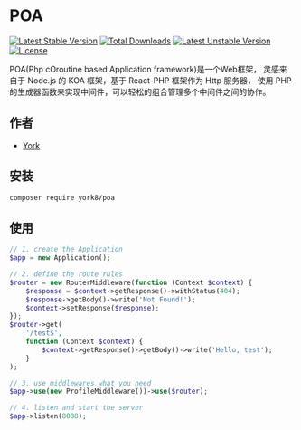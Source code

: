 # POA

[![Latest Stable Version](https://poser.pugx.org/york8/poa/v/stable)](https://packagist.org/packages/york8/poa) 
[![Total Downloads](https://poser.pugx.org/york8/poa/downloads)](https://packagist.org/packages/york8/poa) 
[![Latest Unstable Version](https://poser.pugx.org/york8/poa/v/unstable)](https://packagist.org/packages/york8/poa) 
[![License](https://poser.pugx.org/york8/poa/license)](https://packagist.org/packages/york8/poa)

POA(Php cOroutine based Application framework)是一个Web框架，
灵感来自于 Node.js 的 KOA 框架，基于 React-PHP 框架作为 Http 服务器，
使用 PHP 的生成器函数来实现中间件，可以轻松的组合管理多个中间件之间的协作。

## 作者

- [York](https://github.com/york8)

## 安装
```bash
composer require york8/poa
```

## 使用
```php
// 1. create the Application
$app = new Application();

// 2. define the route rules
$router = new RouterMiddleware(function (Context $context) {
    $response = $context->getResponse()->withStatus(404);
    $response->getBody()->write('Not Found!');
    $context->setResponse($response);
});
$router->get(
    '/test$',
    function (Context $context) {
        $context->getResponse()->getBody()->write('Hello, test');
    }
);

// 3. use middlewares what you need
$app->use(new ProfileMiddleware())->use($router);

// 4. listen and start the server
$app->listen(8088);
```
